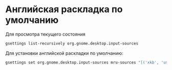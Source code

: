 # Английская раскладка по умолчанию

Для просмотра текущего состояния

```bash
gsettings list-recursively org.gnome.desktop.input-sources
```

Для установки английской раскладки по умолчанию:

```bash
gsettings set org.gnome.desktop.input-sources mru-sources "[('xkb', 'us')]"
```
